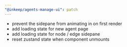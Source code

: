 ```yaml
---
"@inkeep/agents-manage-ui": patch
---
```


- prevent the sidepane from animating in on first render
- add loading state for new agent page
- add loading state for node / edge sidepane
- reset zustand state when component unmounts
